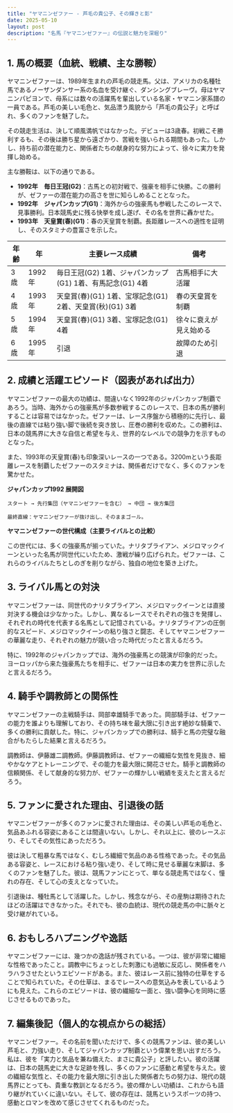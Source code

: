```yaml
---
title: "ヤマニンゼファー - 芦毛の貴公子、その輝きと影"
date: 2025-05-10
layout: post
description: "名馬『ヤマニンゼファー』の伝説と魅力を深堀り"
---
```


## 1. 馬の概要（血統、戦績、主な勝鞍）

ヤマニンゼファーは、1989年生まれの芦毛の競走馬。父は、アメリカの名種牡馬であるノーザンダンサー系の名血を受け継ぐ、ダンシングブレーヴ。母はヤマニンパピヨンで、母系には数々の活躍馬を輩出している名家・ヤマニン家系譜の一員である。芦毛の美しい毛色と、気品漂う風貌から「芦毛の貴公子」と呼ばれ、多くのファンを魅了した。

その競走生活は、決して順風満帆ではなかった。デビューは3歳春。初戦こそ勝利するも、その後は勝ち星から遠ざかり、苦戦を強いられる期間もあった。しかし、持ち前の潜在能力と、関係者たちの献身的な努力によって、徐々に実力を発揮し始める。

主な勝鞍は、以下の通りである。

* **1992年　毎日王冠(G2)**：古馬との初対戦で、強豪を相手に快勝。この勝利が、ゼファーの潜在能力の高さを世に知らしめることとなった。
* **1992年　ジャパンカップ(G1)**：海外からの強豪馬も参戦したこのレースで、見事勝利。日本競馬史に残る快挙を成し遂げ、その名を世界に轟かせた。
* **1993年　天皇賞(春)(G1)**：春の天皇賞を制覇。長距離レースへの適性を証明し、そのスタミナの豊富さを示した。


| 年齢 | 年 | 主要レース成績 | 備考 |
|---|---|---|---|
| 3歳 | 1992年 |  毎日王冠(G2) 1着、ジャパンカップ(G1) 1着、有馬記念(G1) 4着 |  古馬相手に大活躍 |
| 4歳 | 1993年 | 天皇賞(春)(G1) 1着、宝塚記念(G1) 2着、天皇賞(秋)(G1) 3着 | 春の天皇賞を制覇 |
| 5歳 | 1994年 |  天皇賞(春)(G1) 3着、宝塚記念(G1) 4着 |  徐々に衰えが見え始める |
| 6歳 | 1995年 |  引退 |  故障のため引退 |


## 2. 成績と活躍エピソード（図表があれば出力）

ヤマニンゼファーの最大の功績は、間違いなく1992年のジャパンカップ制覇であろう。当時、海外からの強豪馬が多数参戦するこのレースで、日本の馬が勝利することは容易ではなかった。ゼファーは、レース序盤から積極的に先行し、最後の直線では粘り強い脚で後続を突き放し、圧巻の勝利を収めた。この勝利は、日本の競馬界に大きな自信と希望を与え、世界的なレベルでの競争力を示すものとなった。

また、1993年の天皇賞(春)も印象深いレースの一つである。3200mという長距離レースを制覇したゼファーのスタミナは、関係者だけでなく、多くのファンを驚かせた。


**ジャパンカップ1992 展開図**

```
スタート → 先行集団（ヤマニンゼファーを含む） → 中団 → 後方集団

最終直線：ヤマニンゼファーが抜け出し、そのままゴール。
```

**ヤマニンゼファーの世代構成（主要ライバルとの比較）**

この世代には、多くの強豪馬が揃っていた。ナリタブライアン、メジロマックイーンといった名馬が同世代にいたため、激戦が繰り広げられた。ゼファーは、これらのライバルたちとしのぎを削りながら、独自の地位を築き上げた。


## 3. ライバル馬との対決

ヤマニンゼファーは、同世代のナリタブライアン、メジロマックイーンとは直接対決する機会は少なかった。しかし、異なるレースでそれぞれの強さを発揮し、それぞれの時代を代表する名馬として記憶されている。ナリタブライアンの圧倒的なスピード、メジロマックイーンの粘り強さと闘志、そしてヤマニンゼファーの華麗な走り、それぞれの魅力が競い合った時代だったと言えるだろう。

特に、1992年のジャパンカップでは、海外の強豪馬との競演が印象的だった。ヨーロッパから来た強豪馬たちを相手に、ゼファーは日本の実力を世界に示したと言えるだろう。


## 4. 騎手や調教師との関係性

ヤマニンゼファーの主戦騎手は、岡部幸雄騎手であった。岡部騎手は、ゼファーの能力を誰よりも理解しており、その持ち味を最大限に引き出す絶妙な騎乗で、多くの勝利に貢献した。特に、ジャパンカップでの勝利は、騎手と馬の完璧な融合がもたらした結果と言えるだろう。

調教師は、伊藤雄二調教師。伊藤調教師は、ゼファーの繊細な気性を見抜き、細やかなケアとトレーニングで、その能力を最大限に開花させた。騎手と調教師の信頼関係、そして献身的な努力が、ゼファーの輝かしい戦績を支えたと言えるだろう。


## 5. ファンに愛された理由、引退後の話

ヤマニンゼファーが多くのファンに愛された理由は、その美しい芦毛の毛色と、気品あふれる容姿にあることは間違いない。しかし、それ以上に、彼のレースぶり、そしてその気性にあっただろう。

彼は決して粗暴な馬ではなく、むしろ繊細で気品のある性格であった。その気品ある容姿と、レースにおける粘り強い走り、そして時に見せる華麗な末脚は、多くのファンを魅了した。彼は、競馬ファンにとって、単なる競走馬ではなく、憧れの存在、そして心の支えとなっていた。

引退後は、種牡馬として活躍した。しかし、残念ながら、その産駒は期待されたほどの活躍はできなかった。それでも、彼の血統は、現代の競走馬の中に脈々と受け継がれている。


## 6. おもしろハプニングや逸話

ヤマニンゼファーには、幾つかの逸話が残されている。一つは、彼が非常に繊細な性格であったこと。調教中にちょっとした刺激にも過敏に反応し、関係者をハラハラさせたというエピソードがある。また、彼はレース前に独特の仕草をすることで知られていた。その仕草は、まるでレースへの意気込みを表しているようにも見えた。これらのエピソードは、彼の繊細な一面と、強い闘争心を同時に感じさせるものであった。


## 7. 編集後記（個人的な視点からの総括）

ヤマニンゼファー。その名前を聞いただけで、多くの競馬ファンは、彼の美しい芦毛と、力強い走り、そしてジャパンカップ制覇という偉業を思い出すだろう。私は、彼を「実力と気品を兼ね備えた、まさに貴公子」と評したい。彼の活躍は、日本の競馬史に大きな足跡を残し、多くのファンに感動と希望を与えた。彼の繊細な気性と、その能力を最大限に引き出した関係者たちの努力は、現代の競馬界にとっても、貴重な教訓となるだろう。彼の輝かしい功績は、これからも語り継がれていくに違いない。そして、彼の存在は、競馬というスポーツの持つ、感動とロマンを改めて感じさせてくれるものだった。
